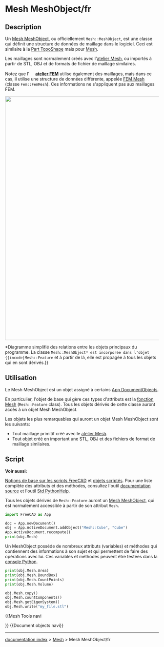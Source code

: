 # Mesh MeshObject/fr
## Description

Un [Mesh MeshObject](Mesh_MeshObject/fr.md), ou officiellement `Mesh::MeshObject`, est une classe qui définit une structure de données de maillage dans le logiciel. Ceci est similaire à la [Part TopoShape](Part_TopoShape/fr.md) mais pour [Mesh](Mesh/fr.md).

Les maillages sont normalement créés avec l\'[atelier Mesh](Mesh_Workbench/fr.md), ou importés à partir de STL, OBJ et de formats de fichier de maillage similaires.

Notez que l\'**<img src="images/Workbench_FEM.svg" width=16px> [atelier FEM](FEM_Workbench/fr.md)** utilise également des maillages, mais dans ce cas, il utilise une structure de données différente, appelée [FEM Mesh](FEM_Mesh/fr.md) (classe `Fem::FemMesh`). Ces informations ne s\'appliquent pas aux maillages FEM.

<img alt="" src=images/FreeCAD_core_objects.svg  style="width:800px;">



*Diagramme simplifié des relations entre les objets principaux du programme. La classe `Mesh::MeshObject* est incorporée dans l'objet {{incode|Mesh::Feature` et à partir de là, elle est propagée à tous les objets qui en sont dérivés.}}

## Utilisation

Le Mesh MeshObject est un objet assigné à certains [App DocumentObjects](App_DocumentObject/fr.md).

En particulier, l\'objet de base qui gère ces types d\'attributs est la [fonction Mesh](Mesh_Feature/fr.md) (`Mesh::Feature` class). Tous les objets dérivés de cette classe auront accès à un objet Mesh MeshObject.

Les objets les plus remarquables qui auront un objet Mesh MeshObject sont les suivants:

-   Tout maillage primitif créé avec le [atelier Mesh](Mesh_Workbench/fr.md).
-   Tout objet créé en important une STL, OBJ et des fichiers de format de maillage similaires.

## Script


**Voir aussi:**

[Notions de base sur les scripts FreeCAD](FreeCAD_Scripting_Basics/fr.md) et [objets scriptés](Scripted_objects/fr.md). Pour une liste complète des attributs et des méthodes, consultez l\'outil [documentation source](Source_documentation/fr.md) et l\'outil [Std PythonHelp](Std_PythonHelp/fr.md).

Tous les objets dérivés de `Mesh::Feature` auront un [Mesh MeshObject](Mesh_MeshObject/fr.md), qui est normalement accessible à partir de son attribut `Mesh`.


```python
import FreeCAD as App

doc = App.newDocument()
obj = App.ActiveDocument.addObject("Mesh::Cube", "Cube")
App.ActiveDocument.recompute()
print(obj.Mesh)
```

Un MeshObject possède de nombreux attributs (variables) et méthodes qui contiennent des informations à son sujet et qui permettent de faire des opérations avec lui. Ces variables et méthodes peuvent être testées dans la [console Python](Python_console/fr.md).


```python
print(obj.Mesh.Area)
print(obj.Mesh.BoundBox)
print(obj.Mesh.CountPoints)
print(obj.Mesh.Volume)

obj.Mesh.copy()
obj.Mesh.countComponents()
obj.Mesh.getEigenSystem()
obj.Mesh.write("my_file.stl")
```


{{Mesh Tools navi

}} {{Document objects navi}}

---
[documentation index](../README.md) > [Mesh](Mesh_Workbench.md) > Mesh MeshObject/fr
